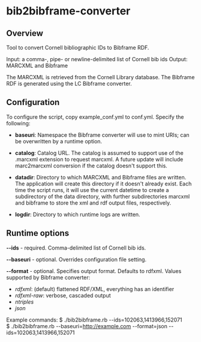 # bib2bibframe-converter #

## Overview ##

Tool to convert Cornell bibliographic IDs to Bibframe RDF.

Input: a comma-, pipe- or newline-delimited list of Cornell bib ids
Output: MARCXML and Bibframe 

The MARCXML is retrieved from the Cornell Library database. The Bibframe RDF is
generated using the LC Bibframe converter.


## Configuration ##

To configure the script, copy example_conf.yml to conf.yml. Specify the 
following:

- **baseuri**: Namespace the Bibframe converter will use to mint URIs; can be
overwritten by a runtime option.

- **catalog**: Catalog URL. The catalog is assumed to support use of the 
.marcxml extension to request marcxml. A future update will include marc2marcxml 
conversion if the catalog doesn't support this.

- **datadir**: Directory to which MARCXML and Bibframe files are written. The
application will create this directory if it doesn't already exist. Each time 
the script runs, it will use the current datetime to create a subdirectory of 
the data directory, with further subdirectories marcxml and bibframe to store 
the xml and rdf output files, respectively.

- **logdir**: Directory to which runtime logs are written.


## Runtime options ##

**--ids** - required. Comma-delimited list of Cornell bib ids.

**--baseuri** - optional. Overrides configuration file setting.

**--format** - optional. Specifies output format. Defaults to rdfxml.
Values supported by Bibframe converter:
- *rdfxml*: (default) flattened RDF/XML, everything has an identifier
- *rdfxml-raw*: verbose, cascaded output
- *ntriples*
- *json*



Example commands:
$ ./bib2bibframe.rb --ids=102063,1413966,152071    
$ ./bib2bibframe.rb --baseuri=http://example.com --format=json --ids=102063,1413966,152071



